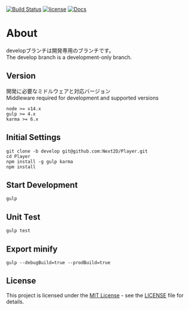 [![Build Status](https://github.com/Next2D/Player/actions/workflows/main.yml/badge.svg)](https://github.com/Next2D/Player/actions)
[![license](https://img.shields.io/github/license/Next2D/Player)](https://github.com/Next2D/Player/blob/main/LICENSE)
[![Docs](https://img.shields.io/badge/docs-online-blue.svg)](https://next2d.app/docs/player/index.html)

# About
developブランチは開発専用のブランチです。  
The develop branch is a development-only branch.

## Version
開発に必要なミドルウェアと対応バージョン  
Middleware required for development and supported versions
```
node >= v14.x
gulp >= 4.x
karma >= 6.x
```

## Initial Settings
```
git clone -b develop git@github.com:Next2D/Player.git
cd Player
npm install -g gulp karma
npm install
```

## Start Development
```
gulp
```

## Unit Test
```
gulp test
```

## Export minify
```
gulp --debugBuild=true --prodBuild=true
```

## License
This project is licensed under the [MIT License](https://opensource.org/licenses/MIT) - see the [LICENSE](LICENSE) file for details.